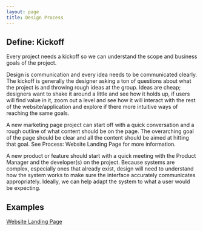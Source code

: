 ```yaml
---
layout: page
title: Design Process
---
```


## Define: Kickoff
<p class="t-size-large">Every project needs a kickoff so we can understand the scope and business goals of the project.</p>

Design is communication and every idea needs to be communicated clearly. The kickoff is generally the designer asking a ton of questions about what the project is and throwing rough ideas at the group. Ideas are cheap; designers want to shake it around a little and see how it holds up, if users will find value in it, zoom out a level and see how it will interact with the rest of the website/application and explore if there more intuitive ways of reaching the same goals.

A new marketing page project can start off with a quick conversation and a rough outline of what content should be on the page. The overarching goal of the page should be clear and all the content should be aimed at hitting that goal. See Process: Website Landing Page for more information.

A new product or feature should start with a quick meeting with the Product Manager and the developer(s) on the project. Because systems are complex, especially ones that already exist, design will need to understand how the system works to make sure the interface accurately communicates appropriately. Ideally, we can help adapt the system to what a user would be expecting.

## Examples
<a href="https://docs.google.com/document/d/1V5hlqOnAcbiA8pUGY6sromFDZAaSmbsyccSK_NaqGOM/edit#heading=h.oldd5vu14zkv">Website Landing Page</a>


